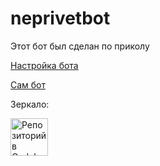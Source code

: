 # neprivetbot
<p>Этот бот был сделан по приколу<p>
<p><a href="install.txt">Настройка бота</a> <p>
<p><a href="http://t.me/neprivetrubot">Сам бот</a> <p>
<p>Зеркало:<p>
<a href="https://codeberg.org/HSD/neprivetbot">
    <img alt="Репозиторий в Codeberg" src="Сodeberg.png" height="60">
</a>
